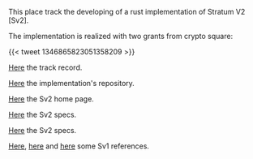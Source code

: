 This place track the developing of a rust implementation of Stratum V2 [Sv2].

The implementation is realized with two grants from crypto square:

{{< tweet 1346865823051358209 >}}

[Here](/milestones/) the track record.

[Here](https://github.com/stratum-mining/stratum) the implementation's repository.

[Here](https://braiins.com/stratum-v2) the Sv2 home page.

[Here](https://docs.google.com/document/d/1FadCWj-57dvhxsnFM_7X806qyvhR0u3i85607bGHxvg/edit) the Sv2 specs.

[Here](https://docs.google.com/document/d/1FadCWj-57dvhxsnFM_7X806qyvhR0u3i85607bGHxvg/edit) the Sv2 specs.

[Here](https://braiins.com/stratum-v1/docs),
[here](https://en.bitcoin.it/wiki/Stratum_mining_protocol) and
[here](https://en.bitcoin.it/wiki/BIP_0310) some Sv1 references.

